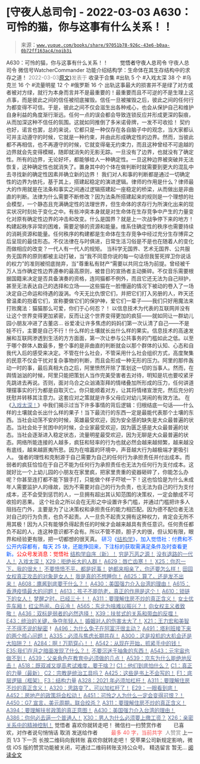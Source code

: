 # [守夜人总司令] - 2022-03-03 A630：可怜的猫，你与这事有什么关系！！

> 来源：[`www.yuque.com/books/share/97051b78-926c-43e6-b0aa-0b72ff163ac4/nqib3i`](https://www.yuque.com/books/share/97051b78-926c-43e6-b0aa-0b72ff163ac4/nqib3i)

<ne-p id="520f42f3293818f927861ebbd5b15da4_p_0" data-lake-id="520f42f3293818f927861ebbd5b15da4_p_0"><ne-text id="u679f4b0a" style="color: rgb(51, 51, 51);">A630：可怜的猫，你与这事有什么关系！！</ne-text></ne-p> <ne-p id="0844cb7cc768c50a52353331360b718c" data-lake-id="0844cb7cc768c50a52353331360b718c"><ne-text id="u39119419" ne-fontsize="12" style="color: rgb(255, 255, 255);">原创</ne-text><ne-text id="u53e29ee4" ne-fontsize="14">觉悟者</ne-text><ne-text id="u86125efd" ne-fontsize="14">守夜人总司令</ne-text></ne-p> <ne-p id="6ffd7cec4df64cbe719e8b165bf5cf35" data-lake-id="6ffd7cec4df64cbe719e8b165bf5cf35"><ne-text id="u7bcdb3ce" ne-fontsize="14" ne-bold="true" style="color: rgb(51, 51, 51);">守夜人总司令</ne-text></ne-p> <ne-p id="dc72c771ef7e68fcede673ba8ebb58c3" data-lake-id="dc72c771ef7e68fcede673ba8ebb58c3"><ne-text id="u089eb3e0" ne-fontsize="14" style="color: rgb(51, 51, 51);">微信号</ne-text><ne-text id="u20cbb66a" ne-fontsize="14" style="color: rgb(51, 51, 51);">WatcherCommander</ne-text></ne-p> <ne-p id="2dac4b4a1babe35cedda2cdd96b0d641" data-lake-id="2dac4b4a1babe35cedda2cdd96b0d641"><ne-text id="u2bafa929" ne-fontsize="14" style="color: rgb(51, 51, 51);">功能介绍</ne-text><ne-text id="u4ad51b04" ne-fontsize="14" style="color: rgb(51, 51, 51);">结构学：生命体在其生存结构中的求存之道！</ne-text></ne-p> <ne-p id="5cba30bea31ad547f5fcf7355c0d5cb4" data-lake-id="5cba30bea31ad547f5fcf7355c0d5cb4"><ne-text id="u86c0205d" style="color: rgb(140, 140, 140);">2022-03-03</ne-text>[<ne-text id="ue0fb23ed" ne-fontsize="14">原文</ne-text>](https://mp.weixin.qq.com/s?__biz=MzAxNDk1NjI2Mw==&mid=2247488029&idx=1&sn=619c8f4d44a3f258b852e70b77cc4351&chksm=9b8a3195acfdb883545d63fc58ef28e77a225ac1a4e3d41cc6c50cdd136a86c04bffffe2b744#rd))<ne-text id="u8a511226" ne-fontsize="14" style="color: rgb(140, 140, 140);">发表于</ne-text></ne-p> <ne-p id="6db6e75099929322ff364fa05231430b" data-lake-id="6db6e75099929322ff364fa05231430b"><ne-text id="u7575c422" style="color: rgb(51, 51, 51);">收录于合集</ne-text></ne-p> <ne-p id="4d1a7446f5f7c93103ebdc7a1a3c4e03" data-lake-id="4d1a7446f5f7c93103ebdc7a1a3c4e03"><ne-text id="ua1c63529" style="color: rgb(51, 51, 51);">#出轨 5 个</ne-text></ne-p> <ne-p id="34a3253ab8fe2bc04d2914e4eb00cdf9" data-lake-id="34a3253ab8fe2bc04d2914e4eb00cdf9"><ne-text id="ub3a7ad1e" style="color: rgb(51, 51, 51);">#入戏太深 38 个</ne-text></ne-p> <ne-p id="202a77453f6e3b0e65ff012fbcfe1e7c" data-lake-id="202a77453f6e3b0e65ff012fbcfe1e7c"><ne-text id="u71922656" style="color: rgb(51, 51, 51);">#乌克兰 16 个</ne-text></ne-p> <ne-p id="df309b67de95d8e406c127c7702f5ad9" data-lake-id="df309b67de95d8e406c127c7702f5ad9"><ne-text id="u14e15178" style="color: rgb(51, 51, 51);">#流量明星 12 个</ne-text></ne-p> <ne-p id="d43c9367f88c8f3470459b3b587e4474" data-lake-id="d43c9367f88c8f3470459b3b587e4474"><ne-text id="uc55fad25" style="color: rgb(51, 51, 51);">#俄罗斯 16 个</ne-text></ne-p> <ne-p id="4e2fa2b7f66f6ee0772241fabf1621bc" data-lake-id="4e2fa2b7f66f6ee0772241fabf1621bc"><ne-text id="u34db2d8b" style="color: rgb(51, 51, 51);">出轨这事最大的损害并不是绿了对方或者被对方绿，就行为本身而言并不是最重要的！最重要而且不可逆的不是生理上这点事，而是彼此之间的信任被彻底摧毁。信任一旦被摧毁之后，彼此之间的任何行为都变得不可信。于是，彼此之间不仅会滋生出各种戒心，也会从保护自己和维护自身利益的角度渐行渐远。任何一点的误会都会导致连锁反应并形成更深的裂痕，从而加深这种不信任的氛围。这就如同推倒了多米诺骨牌，一发不可收拾！</ne-text></ne-p> <ne-p id="0bb903aa3ae32de31c46c438b5f4afee" data-lake-id="0bb903aa3ae32de31c46c438b5f4afee"><ne-text id="u76580977" style="color: rgb(51, 51, 51);">契约也好，诺言也罢，总的来说，它都只是一种仅存在各自脑子中的观念，当大家都认可并主动遵守的时候，它就是一种约束，并由此形成确定性的边界。然而，当彼此都不再相信，也不再遵守的时候，它就变得毫无约束力，而且这种曾经不可逾越的边界就会先变得模糊，随即就消失的无影无踪。一旦没有了边界，也就没有了确定性。所有的边界，无论好坏，都能够给人一种确定性。一旦这种边界被突破并无法恢复，这种确定性也就消失了。置身其中的个体在做判断时就需要到更大的混乱中去寻找新的确定性因素并确立新的边界！</ne-text></ne-p> <ne-p id="7f5bf80edc6316646391cd0f4c534b1f" data-lake-id="7f5bf80edc6316646391cd0f4c534b1f"><ne-text id="u6658fab1" style="color: rgb(51, 51, 51);">我们对人和事的判断都是通过一切确定性的边界为依托，基于其上，搭建起稳定的演进逻辑。律师的作用是什么？律师最大的作用就是在法条和事实之间通过逻辑搭建起一座稳定的桥梁，从而做出是非曲直的判断。法律为什么需要不断修改？因为法条所搭建起来的规则是一个理想的社会模型，一个静态且充满确定性的法理世界，但生命体的求存行为所演化出来的现实状况时刻处于变化之中。有些冲突本身就是对生命体在生存竞争中产生的力量变化对原有确定性边界的冲击和改变。什么是国界？就是上一次战争停下来的地方！</ne-text></ne-p> <ne-p id="5df09e3af8b66c386f827df89025b2ed" data-lake-id="5df09e3af8b66c386f827df89025b2ed"><ne-text id="ua03fbec5" style="color: rgb(51, 51, 51);">构建起秩序非常的困难，需要足够的资源和能量。维系住确定性的秩序也需要持续的消耗资源和能量。任何秩序的构建都是生命体在生存竞争中经过充分生存博弈之后呈现的最佳形态。不仅法律在与时俱进，日常生活习俗是不是也在随着人的变化而做相应的改变？一代人有一代人的规矩。</ne-text></ne-p> <ne-p id="6bbaf94fb5dad4d61ad691ce77c5197d" data-lake-id="6bbaf94fb5dad4d61ad691ce77c5197d"><ne-text id="uf0861248" style="color: rgb(51, 51, 51);">当科学无国界、艺术无国界、公共服务无国界的原则都被主动打破，当“我不同意你说的每一句话但我誓死捍卫你说话的权力”的准则被彻底抛弃，当"尊重私有财产“需要以共同立场为前提。曾经被千万人当作确定性边界遵奉的最高原则，被昔日的宣扬者主动撕碎。不仅音乐需要根据国籍来决定是否具备演奏的资格，连同猫都不例外，而且它还无法为自己辩护，甚至无法表达自己的选择和立场——这些猫在一脸懵逼的情况下被动的卷入了一场决定自己命运和待遇的漩涡。今天无比仇恨它们，并把它们打入另册的人，昨天还曾温柔的抱着它们，宣称要做它们的保护神，爱它们一辈子——我们只好用魔法来打败魔法：猫猫那么可爱，你们于心何忍？！</ne-text></ne-p> <ne-p id="d9fff85a52e02e0db87df3d3eabd4d1e" data-lake-id="d9fff85a52e02e0db87df3d3eabd4d1e"><ne-text id="u4b4c91cf" style="color: rgb(51, 51, 51);">以信息技术为代表的互联网并没有让这个世界变得更加紧密，反而让这个世界变得更加的疯狂——就如同让一群幼儿园小朋友冲进了古董店… 谷爱凌让许多焦虑的妈妈们第一次认清了自己——不是娃不行，主要是自己不行！什么样的土壤就长出什么样的果实。信息技术的高速发展和互联网渗透到生活的方方面面，第一次让参与公共事务的门槛如此之低。以至于哪个群体人数最多，整个事的是非曲直的判断就会以那个群体的认知、心态和自我代入后的感受来决定。不管在什么社会，不管采用什么社会组织方式，高度聚集的民意不仅会干扰对复杂事物的判断，而且会形成一种无形的压力。阿里的那件轰动一时的事，最后真相大白之后，阿里愤然开除了策划这一切的当事人。然而，在舆情汹汹的时候，阿里只能把策划人当作完美受害者去对待，明知是坑也要咬紧牙先跳进去再说。否则，面对乌合之众汹涌澎拜的情绪叠加所形成的压力，任何讲道理摆事实的行为都是自取灭亡。你只能顺着对方，让其将情绪宣泄完，然后充分的抚慰并转移其注意力。这套应对之策就是许多父母应对幼儿哭闹的有效方法。</ne-text></ne-p> <ne-p id="36c2706f77af751d9d40df75033ad773" data-lake-id="36c2706f77af751d9d40df75033ad773"><ne-text id="u25991f8c" style="color: rgb(51, 51, 51);">在《</ne-text>[<ne-text id="u3e9d693d" style="color: rgb(87, 107, 149);">入戏太深！</ne-text>](http://mp.weixin.qq.com/s?__biz=MzAxNDk1NjI2Mw==&mid=2247487984&idx=1&sn=276185c4fdbe1fc66bd1bb24b169c1f6&chksm=9b8a3278acfdbb6e68f9fed9df39f502057711afbe9ed0f4c5bf89a1ae57382eae78bc8741e6&scene=21#wechat_redirect)<ne-text id="u99c7501e" style="color: rgb(51, 51, 51);">》中我们揭示过当下许多事情的背后逻辑：归根结底一句话——什么样的土壤就会长出什么样的果子！当下最流行的东西一定是最能代表那个土壤的东西。当社会动荡不安的时候，英雄最受欢迎，因为安全感的缺失是大众最普遍的状态。当社会处于贫困中的时候，企业家最受欢迎，因为匮乏感是大众最普遍的状态。当社会逐渐进入稳定状态，流量明星最受欢迎，因为无聊是大众最普遍的状态。网络所能连接的人越多，疯狂和轻率的行为也就必然会越来越频繁，越来越没有底线，越来越匪夷所思。因为在喧嚣的环境中，声音越大行为越极端才更吸引人。</ne-text></ne-p> <ne-p id="7ee505ffa13d37ddb45052e2ddf26347" data-lake-id="7ee505ffa13d37ddb45052e2ddf26347"><ne-text id="ucfb35a4c" style="color: rgb(51, 51, 51);">强者的理性和克制源于自己需要为自己的任何行为承担责任并付出成本。而弱者的疯狂恰恰在于自己不能为任何行为承担责任也无法为任何行为支付成本。这就好比一个上幼儿园的小朋友在家里疯，把家里贵重的瓷器砸碎了，你能怎么办呢？你甚至连打都不能下狠手打，只能做个样子吓唬一下！这也恰恰是为什么未成年人需要监护人的缘故，因为不需要对自己的行为负责，也无法为自己的行为支付成本，还不会受到惩罚的人，一旦拥有超出其认知范围的决策权，一定会酿成不可收拾的恶果。</ne-text></ne-p> <ne-p id="55b5a795d724a3ddc9a06f91112d7745" data-lake-id="55b5a795d724a3ddc9a06f91112d7745"><ne-text id="ucffb77dc" style="color: rgb(51, 51, 51);">这个社会之所以会在无形之中设置许多门槛，并通过门槛把许多人阻挡在门外，主要是为了让决策权和承担责任的能力相匹配。因为德不配位者无法对自己的行为负责，也负不起责。人一旦负不起责又拥有这种权力，肯定会无所不用其极！因为人只有能够负得起责任的时候才会越来越具有责任意识。任何责任都负不起的人，连这种意识都不会有。所以不管不顾，胆子大的很，但认知有限，眼界和经验更有限，把一切都想的很天真。</ne-text></ne-p> <ne-p id="2a0c200125d819f328b4acfa6b80076d" data-lake-id="2a0c200125d819f328b4acfa6b80076d"><ne-text id="u0a64650c" ne-bold="true" style="color: rgb(0, 82, 255);">研习《</ne-text>[<ne-text id="ub0e37860" ne-bold="true" style="color: rgb(87, 107, 149);">结构学</ne-text>](https://mp.weixin.qq.com/mp/appmsgalbum?action=getalbum&album_id=1318317199878225920&__biz=MzAxNDk1NjI2Mw==#wechat_redirect)<ne-text id="u00556278" ne-bold="true" style="color: rgb(0, 82, 255);">》，加入觉悟社：付费和不公开内容都有，每天 25 块，还能挣回来，下注标的获取需满足条件及时查看更新。</ne-text><ne-text id="u574eb218" ne-bold="true" style="color: rgb(255, 0, 0);">公众号发消息：觉悟社</ne-text></ne-p>  <ne-p id="aeb85db90de8a4fb8e751821fc8b4bd9" data-lake-id="aeb85db90de8a4fb8e751821fc8b4bd9"><ne-card data-card-name="image" data-card-type="inline" id="QCzlj" data-event-boundary="card" style="color: rgb(51, 51, 51);"><ne-p id="e754ba1e2df55728c5d4883c30a10b8c" data-lake-id="e754ba1e2df55728c5d4883c30a10b8c">[<ne-text id="u26ee494c" ne-bold="true" style="color: rgb(87, 107, 149);">结构学自序（新）！</ne-text>](http://mp.weixin.qq.com/s?__biz=MzIzMDYwOTM0Mg==&mid=2247485283&idx=1&sn=aa2b8554b8e5040f8f959636feaa06a3&chksm=e8b19fb2dfc616a430aa381b8da0815311244e694a69809cd92d0602ac34cfe5f1f419b3745e&scene=21#wechat_redirect)</ne-p> <ne-p id="731a10e8ee47ba465cd5047ccc023e36" data-lake-id="731a10e8ee47ba465cd5047ccc023e36">[<ne-text id="u2ce0747f" style="color: rgb(87, 107, 149);">穷是万恶之源！</ne-text>](http://mp.weixin.qq.com/s?__biz=MzAxNDk1NjI2Mw==&mid=2247483823&idx=1&sn=e54ebe9891b302dc0bf1815c76ccf8b7&chksm=9b8a2227acfdab31a05e273addd9159d4b8263d58d3c58bf214841c8189157519719c3427306&scene=21#wechat_redirect)</ne-p> <ne-p id="eb189b3096fd426f812d4ab6ba824afd" data-lake-id="eb189b3096fd426f812d4ab6ba824afd">[<ne-text id="u8cc64e63" style="color: rgb(87, 107, 149);">没有退路的一代人！</ne-text>](http://mp.weixin.qq.com/s?__biz=MzAxNDk1NjI2Mw==&mid=2247486533&idx=1&sn=a0d5cce0656aad467148e0642eb85a00&chksm=9b8a2fcdacfda6db79857186e953a089baf1fb678b2b071cf101c5a26e7fb9768474c94243ca&scene=21#wechat_redirect)</ne-p> <ne-p id="c6b21d97b96cefceaad362975cdf49c9" data-lake-id="c6b21d97b96cefceaad362975cdf49c9">[<ne-text id="u4601cc70" style="color: rgb(87, 107, 149);">入戏太深！</ne-text>](http://mp.weixin.qq.com/s?__biz=MzAxNDk1NjI2Mw==&mid=2247487984&idx=1&sn=276185c4fdbe1fc66bd1bb24b169c1f6&chksm=9b8a3278acfdbb6e68f9fed9df39f502057711afbe9ed0f4c5bf89a1ae57382eae78bc8741e6&scene=21#wechat_redirect)</ne-p> <ne-p id="76486a221db296df08873948774b4d85" data-lake-id="76486a221db296df08873948774b4d85">[<ne-text id="ud839d841" style="color: rgb(87, 107, 149);">X29：拒绝长大的人群！</ne-text>](http://mp.weixin.qq.com/s?__biz=MzAxNDk1NjI2Mw==&mid=2247487734&idx=1&sn=406322eea52d5ed24ebaf979fdf714c1&chksm=9b8a337eacfdba688c7e6a511a417ec4d9a03b13d1bdb5c91e6ef37e9a7b747460354e0b0e8e&scene=21#wechat_redirect)</ne-p> <ne-p id="40303a3002c1bf21d1f7d3f2e106de21" data-lake-id="40303a3002c1bf21d1f7d3f2e106de21">[<ne-text id="u27353a2f" style="color: rgb(87, 107, 149);">A629：唇亡齿寒！！</ne-text>](http://mp.weixin.qq.com/s?__biz=MzAxNDk1NjI2Mw==&mid=2247488002&idx=1&sn=2bc6a839026786526244b30eee446608&chksm=9b8a318aacfdb89ca6cf38266047c892293a5fe4e767b883a7626a5a523e8b6d50d35e1e2b7f&scene=21#wechat_redirect)</ne-p> <ne-p id="b1bda57fe473ca351ffe4e96c6f97ebf" data-lake-id="b1bda57fe473ca351ffe4e96c6f97ebf">[<ne-text id="uf0a24c85" ne-bold="true" style="color: rgb(87, 107, 149);">X25：你忍一下，我的很大！</ne-text>](http://mp.weixin.qq.com/s?__biz=MzAxNDk1NjI2Mw==&mid=2247487691&idx=1&sn=25bf18fb0375ec81c4b02f06b4829131&chksm=9b8a3343acfdba55113abce1ada59a203e08f7fee28d62767bfede2ce6e1bf3ace451af06adf&scene=21#wechat_redirect)</ne-p> <ne-p id="30e748eff9035a6ec7e98f83d6619d51" data-lake-id="30e748eff9035a6ec7e98f83d6619d51">[<ne-text id="uf09469ef" ne-bold="true" style="color: rgb(87, 107, 149);">不要愤愤不平，都是好事！</ne-text>](http://mp.weixin.qq.com/s?__biz=MzAxNDk1NjI2Mw==&mid=2247487130&idx=1&sn=b21138d85455f5692aaf039038c78342&chksm=9b8a2d12acfda404a2b67fe4d446ee0f2805ad64a8b8004902934600fd731191e140df6ac19a&scene=21#wechat_redirect)</ne-p> <ne-p id="bc92365e8ff1c471e53b24513a4b4f2b" data-lake-id="bc92365e8ff1c471e53b24513a4b4f2b">[<ne-text id="u3b006d1a" ne-bold="true" style="color: rgb(87, 107, 149);">她都来相亲了，你还要怎么样！</ne-text>](http://mp.weixin.qq.com/s?__biz=MzAxNDk1NjI2Mw==&mid=2247486952&idx=1&sn=698aec6916d2eca5e758c25c4c634346&chksm=9b8a2e60acfda776b80a4f2f0d5c2fe4921fc821cdf029fa9d2fdc52fd708fc5a0b980d5d3d0&scene=21#wechat_redirect)</ne-p> <ne-p id="5e18e782dd64766e86f48039ebc3cd7b" data-lake-id="5e18e782dd64766e86f48039ebc3cd7b">[<ne-text id="u20c9dab7" ne-bold="true" style="color: rgb(87, 107, 149);">田园女权真正攻击的对象是女人！</ne-text>](http://mp.weixin.qq.com/s?__biz=MzIzMDYwOTM0Mg==&mid=2247486412&idx=1&sn=5dd3e8b2a759838d739e6d61ebab2eab&chksm=e8b1931ddfc61a0bf6f81cd2a9a9232ea8ce86528a8eea66c6635180e8678b819ebb38b4cb86&scene=21#wechat_redirect)</ne-p> <ne-p id="16bc1c90374019a7c71e82437e043f0f" data-lake-id="16bc1c90374019a7c71e82437e043f0f">[<ne-text id="uf7d7b32e" style="color: rgb(87, 107, 149);">我是真的不想睡你！</ne-text>](http://mp.weixin.qq.com/s?__biz=MzAxNDk1NjI2Mw==&mid=2247487023&idx=1&sn=66d63e9f199deee86afff0f76a959c91&chksm=9b8a2da7acfda4b17ebf27c87c446049d0b8c557303b850a69ac971d8cdfcc91e41c0e6d3fcb&scene=21#wechat_redirect)</ne-p> <ne-p id="a3d0d872b49a30cf93e089045741030f" data-lake-id="a3d0d872b49a30cf93e089045741030f">[<ne-text id="u404fc15b" style="color: rgb(87, 107, 149);">A625：算了，还是发不出来！</ne-text>](http://mp.weixin.qq.com/s?__biz=MzAxNDk1NjI2Mw==&mid=2247487977&idx=1&sn=83a4d537e28179a0d42a336b85887ad2&chksm=9b8a3261acfdbb77501a7b03e6f73dbe48a619a00c8248765b96d8a8e3fde46ae910c0e74d78&scene=21#wechat_redirect)</ne-p> <ne-p id="7b41c53e46b2afc46ccbd14d857b2a5c" data-lake-id="7b41c53e46b2afc46ccbd14d857b2a5c">[<ne-text id="u928f649f" ne-bold="true" style="color: rgb(87, 107, 149);">A608：鹰酱到底要干什么？！</ne-text>](http://mp.weixin.qq.com/s?__biz=MzAxNDk1NjI2Mw==&mid=2247487921&idx=1&sn=926fce56b2c5e3254a86e76db23f3889&chksm=9b8a3239acfdbb2ff9b21b311f3433485f77c1122f920b2a3e3e2df4c7f2cefbbb3caa144e74&scene=21#wechat_redirect)</ne-p> <ne-p id="2498bdacb357d0507f9b821ee9467dd6" data-lake-id="2498bdacb357d0507f9b821ee9467dd6">[<ne-text id="u200dfbb4" ne-bold="true" style="color: rgb(87, 107, 149);">A430：美国强力介入台湾的理由！</ne-text>](http://mp.weixin.qq.com/s?__biz=MzIzMDYwOTM0Mg==&mid=2247486587&idx=1&sn=e14d4403bb13c441596f09add1b5f27c&chksm=e8b194aadfc61dbcab0c1d70249910161f8c77b0163ac8278dfe5c2f817d2bb2a3ac3e7ddf89&scene=21#wechat_redirect)</ne-p> <ne-p id="f90deecc5922cd98d1bdee6771668e7b" data-lake-id="f90deecc5922cd98d1bdee6771668e7b">[<ne-text id="u85cf50b3" style="color: rgb(87, 107, 149);">A615：香港疫情最大的问题！</ne-text>](http://mp.weixin.qq.com/s?__biz=MzIzMDYwOTM0Mg==&mid=2247487032&idx=1&sn=285203d189979ccdc43a179a70015a7c&chksm=e8b196e9dfc61fff80a766e4f9b7d3751ea07edc5dc634e9a72d932ad5bcbe13dd62aab971d2&scene=21#wechat_redirect)</ne-p> <ne-p id="526221cec7cff7c208ac202d66ec1d55" data-lake-id="526221cec7cff7c208ac202d66ec1d55">[<ne-text id="u92b4bcd4" ne-bold="true" style="color: rgb(87, 107, 149);">A613：孩子不能防老，真正的作用是这个！</ne-text>](http://mp.weixin.qq.com/s?__biz=MzIzMDYwOTM0Mg==&mid=2247487023&idx=1&sn=3370d17aaf4a8f046e2ebaa995200c87&chksm=e8b196fedfc61fe84dbfe4353d88b51f3077fc0ff82a1446e52742bce73e561b0e8ff1d113a3&scene=21#wechat_redirect)</ne-p> <ne-p id="8b39a0f6d277fed6a07f728c96a2e866" data-lake-id="8b39a0f6d277fed6a07f728c96a2e866">[<ne-text id="ube5004e0" style="color: rgb(87, 107, 149);">A610：锁链下的女人！</ne-text>](http://mp.weixin.qq.com/s?__biz=MzIzMDYwOTM0Mg==&mid=2247487017&idx=1&sn=15141e99a4d301e876545d4c7fdaac94&chksm=e8b196f8dfc61feee1de6b14ce74c2cf712b6d598a09c505a42b7b970267c3100769960def05&scene=21#wechat_redirect)</ne-p> <ne-p id="175d47b96c5afb14b3889e1d4d246c9e" data-lake-id="175d47b96c5afb14b3889e1d4d246c9e">[<ne-text id="uf42c9c1a" ne-bold="true" style="color: rgb(87, 107, 149);">梦醒之时，已经三十！</ne-text>](http://mp.weixin.qq.com/s?__biz=MzIzMDYwOTM0Mg==&mid=2247484378&idx=1&sn=e3a058584a13d7a5267315113964280d&chksm=e8b19b0bdfc6121df4af4b77d2d826fd0f4132ccfdee48132ce8cf86eb1ba45b898be83d1dc7&scene=21#wechat_redirect)[<ne-text id="ua50ac418" style="color: rgb(87, 107, 149);">！</ne-text>](http://mp.weixin.qq.com/s?__biz=MzAxNDk1NjI2Mw==&mid=2247486952&idx=1&sn=698aec6916d2eca5e758c25c4c634346&chksm=9b8a2e60acfda776b80a4f2f0d5c2fe4921fc821cdf029fa9d2fdc52fd708fc5a0b980d5d3d0&scene=21#wechat_redirect)</ne-p> <ne-p id="419617a5b324d41f7b6f1d3511efdbc5" data-lake-id="419617a5b324d41f7b6f1d3511efdbc5">[<ne-text id="uee807c44" ne-bold="true" style="color: rgb(87, 107, 149);">A311：要理解住房不炒的真正含义！</ne-text>](http://mp.weixin.qq.com/s?__biz=MzIzMDYwOTM0Mg==&mid=2247484959&idx=1&sn=090583ec50bfd9febec1de463c2672f6&chksm=e8b19ecedfc617d8629080f6745c8de013cfe875de26eef6767b2d5c10782650223ed15f807b&scene=21#wechat_redirect)</ne-p> <ne-p id="2789156259b9e9e9ac7bfd3794476b92" data-lake-id="2789156259b9e9e9ac7bfd3794476b92">[<ne-text id="uc5fae7ad" style="color: rgb(87, 107, 149);">女士优先车厢！</ne-text>](http://mp.weixin.qq.com/s?__biz=MzAxNDk1NjI2Mw==&mid=2247487729&idx=1&sn=eb26eb14541fcabb690d3ad4556d6ac0&chksm=9b8a3379acfdba6f1fb9bf4c1884dea0da63edaa02a088ce8bb554aa9b1cf845897e7a22f6fd&scene=21#wechat_redirect)</ne-p> <ne-p id="73004214d565b0f553285a9ab2dd556f" data-lake-id="73004214d565b0f553285a9ab2dd556f">[<ne-text id="u18a4f577" ne-bold="true" style="color: rgb(87, 107, 149);">红尘热闹，白云冷！</ne-text>](http://mp.weixin.qq.com/s?__biz=MzAxNDk1NjI2Mw==&mid=2247486913&idx=1&sn=6b387c24eb6d5e30ed150e13eded77a1&chksm=9b8a2e49acfda75fdfcfe0a7770792cdd85568a9ecb1bd9b67508b29df853aaba08bf27356d5&scene=21#wechat_redirect)</ne-p> <ne-p id="97cc37f626c92b89e99409f266e61bc3" data-lake-id="97cc37f626c92b89e99409f266e61bc3">[<ne-text id="u9321ea06" style="color: rgb(87, 107, 149);">A565：东北为啥难以振兴？！</ne-text>](http://mp.weixin.qq.com/s?__biz=MzAxNDk1NjI2Mw==&mid=2247487834&idx=1&sn=15ef2b4f3f81c4a67f5bc0256f5cb776&chksm=9b8a32d2acfdbbc4cd9c76535f994c4bb53ad6b3e74f367231b7e7465a88541ec7bb77237c42&scene=21#wechat_redirect)</ne-p> <ne-p id="f0f283321efbe82a311782ee0b126106" data-lake-id="f0f283321efbe82a311782ee0b126106">[<ne-text id="ud7b2326d" style="color: rgb(87, 107, 149);">向女权主义者致敬！</ne-text>](http://mp.weixin.qq.com/s?__biz=MzIzMDYwOTM0Mg==&mid=2247485914&idx=1&sn=cb260e0cec6b1e24661013278d412581&chksm=e8b1910bdfc6181d9f5f293493e2505dcec25647d0521d5ec62f92be5e32c04d0927583b6eb1&scene=21#wechat_redirect)</ne-p> <ne-p id="d08a5b03314c3683a40d7ece7fd57a05" data-lake-id="d08a5b03314c3683a40d7ece7fd57a05">[<ne-text id="uc198f847" ne-bold="true" style="color: rgb(87, 107, 149);">A436：双标是弱者的必然选择！</ne-text>](http://mp.weixin.qq.com/s?__biz=MzIzMDYwOTM0Mg==&mid=2247485909&idx=1&sn=c64a96a6f11c7ff756ce005441035200&chksm=e8b19104dfc61812546950789d22fe83ba04b34c72337fb6dc6041ec4dfa6c2c9ec3005f80c5&scene=21#wechat_redirect)</ne-p> <ne-p id="c6638a6eb4f8ce7fced01808c26c93b8" data-lake-id="c6638a6eb4f8ce7fced01808c26c93b8">[<ne-text id="ud9dcc9d4" style="color: rgb(87, 107, 149);">X39：扶贫式的关系和带血的反噬！</ne-text>](http://mp.weixin.qq.com/s?__biz=MzAxNDk1NjI2Mw==&mid=2247487823&idx=1&sn=2add0df28f12101176ece7bbdd18f01b&chksm=9b8a32c7acfdbbd1c06dcbfe21683ef82c6770a1ca7f1035833f7a6683dba546fced92103560&scene=21#wechat_redirect)</ne-p> <ne-p id="4ce4c927156768395a7a5691959cda56" data-lake-id="4ce4c927156768395a7a5691959cda56">[<ne-text id="u98d42b80" style="color: rgb(87, 107, 149);">E43：统治的关键，争夺年轻人！</ne-text>](http://mp.weixin.qq.com/s?__biz=MzAxNDk1NjI2Mw==&mid=2247487815&idx=1&sn=84f963d6fb37f4f4ae70bb92b60488ae&chksm=9b8a32cfacfdbbd9aeb7089e2d38899684a97159afe1b1f220e3ca472cc321442bf52e5606dd&scene=21#wechat_redirect)</ne-p> <ne-p id="93e2723c5f5370d486aff3daf216255e" data-lake-id="93e2723c5f5370d486aff3daf216255e">[<ne-text id="ub39969f9" style="color: rgb(87, 107, 149);">婚姻对人的伤害太大了！</ne-text>](http://mp.weixin.qq.com/s?__biz=MzAxNDk1NjI2Mw==&mid=2247487796&idx=1&sn=d28ec342a60e8f8e74c96b548770eb7d&chksm=9b8a32bcacfdbbaaa3c33780116e1353dadb8f5bcdc93ce019a77554980c845e8319c4f432b4&scene=21#wechat_redirect)</ne-p> <ne-p id="4b82443c31d198d940f1438d72f86515" data-lake-id="4b82443c31d198d940f1438d72f86515">[<ne-text id="u5950b1e2" style="color: rgb(87, 107, 149);">X21：王力宏和美智子不得不说的秘密</ne-text>](http://mp.weixin.qq.com/s?__biz=MzAxNDk1NjI2Mw==&mid=2247487666&idx=1&sn=433b7a0997c277c09f3605796de5551e&chksm=9b8a333aacfdba2c584b5a5d0dacbd731be4e8789e0f949f8b2ea15507f108b465eb9e3ceafb&scene=21#wechat_redirect)<ne-text id="u33e72430" style="color: rgb(51, 51, 51);">！</ne-text></ne-p> <ne-p id="fc8512f22a72d2e79d77506f3cf2fab3" data-lake-id="fc8512f22a72d2e79d77506f3cf2fab3">[<ne-text id="u88ebb91e" ne-bold="true" style="color: rgb(87, 107, 149);">A496：为什么兔子在阿富汗很主动？</ne-text>](http://mp.weixin.qq.com/s?__biz=MzIzMDYwOTM0Mg==&mid=2247486278&idx=1&sn=40d09857088bebd3c70bec1c7a500f06&chksm=e8b19397dfc61a810125242c8e395330f934390eb50bd54053ecd3f31ddc91de4e429c0f693a&scene=21#wechat_redirect)</ne-p> <ne-p id="b76d7fd49b0d062556573ff7ddf3abfc" data-lake-id="b76d7fd49b0d062556573ff7ddf3abfc">[<ne-text id="ub87197c5" ne-bold="true" style="color: rgb(87, 107, 149);">A491：塔利班接下来的两个核心问题！</ne-text>](http://mp.weixin.qq.com/s?__biz=MzAxNDk1NjI2Mw==&mid=2247487097&idx=1&sn=fd7abf4ba489928b7b810d20cbec7dc9&chksm=9b8a2df1acfda4e7ce05f7c03df131e9d266d960945c436b89b871744b21cc352bf3cb668486&scene=21#wechat_redirect)</ne-p> <ne-p id="73fbd40fc4b596cc45a80f8b122d39e9" data-lake-id="73fbd40fc4b596cc45a80f8b122d39e9">[<ne-text id="u20bf1371" ne-bold="true" style="color: rgb(87, 107, 149);">A335：必须与焦虑长期共存！</ne-text>](http://mp.weixin.qq.com/s?__biz=MzIzMDYwOTM0Mg==&mid=2247485165&idx=1&sn=f3f0957c63fa549b288f00c8b117162e&chksm=e8b19e3cdfc6172a188000afd2b522144a04ba774169824cad2067d93b5365537ff0644f6b9f&scene=21#wechat_redirect)</ne-p> <ne-p id="2415574e180ab32b6a4e1b719c9a6c8d" data-lake-id="2415574e180ab32b6a4e1b719c9a6c8d">[<ne-text id="u702ab57e" ne-bold="true" style="color: rgb(87, 107, 149);">A300：这是投机的大机会还是大陷阱？！</ne-text>](http://mp.weixin.qq.com/s?__biz=MzIzMDYwOTM0Mg==&mid=2247484882&idx=1&sn=b103029f41e3aede94e1a45d035cd9ac&chksm=e8b19d03dfc614153863f37ca3f9204b451e2c02ad5ca8680c120e2458e628e5329c76b2d42c&scene=21#wechat_redirect)</ne-p> <ne-p id="b02c1d1fe9a8db2db7763bbedf03e91f" data-lake-id="b02c1d1fe9a8db2db7763bbedf03e91f">[<ne-text id="uf5f3747f" ne-bold="true" style="color: rgb(87, 107, 149);">A284：啊！万箭穿心！！</ne-text>](http://mp.weixin.qq.com/s?__biz=MzIzMDYwOTM0Mg==&mid=2247484966&idx=1&sn=a814f2c1b14425d45f9921f7c08bcec5&chksm=e8b19ef7dfc617e131146f6675328e5088faaae0daa64da92af48b28c8cf19aedceb7a43e40b&scene=21#wechat_redirect)</ne-p> <ne-p id="a21a8f041b2c5d82588d4d9a85814f8e" data-lake-id="a21a8f041b2c5d82588d4d9a85814f8e">[<ne-text id="ua1b49ff1" ne-bold="true" style="color: rgb(87, 107, 149);">A542：从现在开始，抓紧手中的钱！</ne-text>](http://mp.weixin.qq.com/s?__biz=MzIzMDYwOTM0Mg==&mid=2247486640&idx=1&sn=a96afa7d2b698e33240735ea8d7671f7&chksm=e8b19461dfc61d77a4afce11ecc7558b8d7ff5d495a78bcb609e3eed5c70bcbed5f3d6a66023&scene=21#wechat_redirect)</ne-p> <ne-p id="2ca1e0e69d57761bb23c1674a7acd547" data-lake-id="2ca1e0e69d57761bb23c1674a7acd547">[<ne-text id="u10a616bd" ne-bold="true" style="color: rgb(87, 107, 149);">E35:我们在月之暗面发现了什么？！</ne-text>](http://mp.weixin.qq.com/s?__biz=MzIzMDYwOTM0Mg==&mid=2247486632&idx=1&sn=170aeff87eb36dce354c8b2437f4b27f&chksm=e8b19479dfc61d6f08e6492954a528f20387fe2fa925747cf2b504d2bc69084f24495e972e41&scene=21#wechat_redirect)</ne-p> <ne-p id="488519ddb85a93919ee30b0bf806b1e4" data-lake-id="488519ddb85a93919ee30b0bf806b1e4">[<ne-text id="u63de5684" style="color: rgb(87, 107, 149);">不要沉迷于抽象的东西！</ne-text>](http://mp.weixin.qq.com/s?__biz=MzAxNDk1NjI2Mw==&mid=2247487527&idx=1&sn=e24c2dd98e5f9883c8dce2a1e7bb80df&chksm=9b8a33afacfdbab921e90b3eafc3618176a35da53c53bb51f2ef2f9a98e87d05949a4b0ad69b&scene=21#wechat_redirect)</ne-p> <ne-p id="608015a5cb07b8ba5d600b8dd59f9e2b" data-lake-id="608015a5cb07b8ba5d600b8dd59f9e2b">[<ne-text id="u5416e9cd" ne-bold="true" style="color: rgb(87, 107, 149);">A543：元宇宙也做不到！</ne-text>](http://mp.weixin.qq.com/s?__biz=MzAxNDk1NjI2Mw==&mid=2247487476&idx=1&sn=2e2f159d365f00117f8fd47d3ca062f9&chksm=9b8a2c7cacfda56a80b9243d42bc5faabe4622c27fb4f3edad16ca5de7242a9c1345056ee461&scene=21#wechat_redirect)</ne-p> <ne-p id="1c1a63dc9c4d3a19cb593eb47ab35acb" data-lake-id="1c1a63dc9c4d3a19cb593eb47ab35acb">[<ne-text id="uf4b0363d" ne-bold="true" style="color: rgb(87, 107, 149);">A539：父亲角色在教育中必须做的几点！</ne-text>](http://mp.weixin.qq.com/s?__biz=MzAxNDk1NjI2Mw==&mid=2247487582&idx=1&sn=f4bac1092e8f45f6a86e662d8a68d556&chksm=9b8a33d6acfdbac0b4e01232406db5e9a315180b66b1bc830f17231f167d515d33408ff727b6&scene=21#wechat_redirect)</ne-p> <ne-p id="f2c093f44593a5b0a0131ff9956a7581" data-lake-id="f2c093f44593a5b0a0131ff9956a7581">[<ne-text id="ub89370da" ne-bold="true" style="color: rgb(87, 107, 149);">A539：京东为什么能绝地反击！</ne-text>](http://mp.weixin.qq.com/s?__biz=MzIzMDYwOTM0Mg==&mid=2247486752&idx=1&sn=3a967e3288db5b7d924e36914086e534&chksm=e8b195f1dfc61ce7c971386eb678d7da286167d0f52fdd51989049844b0a550cc58e00552d2e&scene=21#wechat_redirect)</ne-p> <ne-p id="2fd68b7047f9da225a91d4632f03d376" data-lake-id="2fd68b7047f9da225a91d4632f03d376">[<ne-text id="u53c34bba" ne-bold="true" style="color: rgb(87, 107, 149);">A518：既双减又提高考试难度，要干啥？!</ne-text>](http://mp.weixin.qq.com/s?__biz=MzIzMDYwOTM0Mg==&mid=2247486528&idx=1&sn=837ef39e3c0b47ac84d5096690555ae7&chksm=e8b19491dfc61d87292daf575c1e7c95b3f0543f313b65c7ad4ab369603833704304ec7451d7&scene=21#wechat_redirect)</ne-p> <ne-p id="9e0df9a75abbbbf016ac48b88f0c0d06" data-lake-id="9e0df9a75abbbbf016ac48b88f0c0d06">[<ne-text id="u976905b1" style="color: rgb(87, 107, 149);">C1：他们到底怕什么？</ne-text>](http://mp.weixin.qq.com/s?__biz=MzAxNDk1NjI2Mw==&mid=2247483898&idx=1&sn=1b0a50386e9e89d2750dec717236f0aa&chksm=9b8a2272acfdab64235b35ee5e91b8cac6172144207251636e1345fc570aa1601f59eff7f442&scene=21#wechat_redirect)</ne-p> <ne-p id="31dcd53b5a42948784f69f26e06589d5" data-lake-id="31dcd53b5a42948784f69f26e06589d5">[<ne-text id="ub0f0552f" style="color: rgb(87, 107, 149);">C1：真正的力量（最新）</ne-text>](http://mp.weixin.qq.com/s?__biz=MzAxNDk1NjI2Mw==&mid=2247485209&idx=1&sn=d7b335d2c9632363c72de85ce7834b3e&chksm=9b8a2491acfdad87ae308d74534ec4def57980a2b1db88ffe56ac03e4d76ea55e7eab2343097&scene=21#wechat_redirect)</ne-p> <ne-p id="f62c9555548ddf9d6e5d2d0232da07f4" data-lake-id="f62c9555548ddf9d6e5d2d0232da07f4">[<ne-text id="u580d5130" style="color: rgb(87, 107, 149);">C2：宗教是统治工具吗？</ne-text>](http://mp.weixin.qq.com/s?__biz=MzAxNDk1NjI2Mw==&mid=2247483901&idx=1&sn=f5d9f8c7bd84370c79adae921351e813&chksm=9b8a2275acfdab63fde093d76ff82e01d0e2fd43ea675f77fd17fd51a15873d4d10499f5338d&scene=21#wechat_redirect)</ne-p> <ne-p id="45298d9e92f19b3022638eecbaccd630" data-lake-id="45298d9e92f19b3022638eecbaccd630">[<ne-text id="udd973e50" ne-bold="true" style="color: rgb(87, 107, 149);">A425：这些是书上不会写的！</ne-text>](http://mp.weixin.qq.com/s?__biz=MzIzMDYwOTM0Mg==&mid=2247485662&idx=1&sn=1a8617a9ebd44891c112f3b3f6762f8a&chksm=e8b1900fdfc6191942a3ec1399a47af7cd44582c369a4e6211b0bd114d934785bf0c20fc09ab&scene=21#wechat_redirect)</ne-p> <ne-p id="3d2fa03ce7e5058307e99f38e271b08c" data-lake-id="3d2fa03ce7e5058307e99f38e271b08c">[<ne-text id="ue06a1ca5" style="color: rgb(87, 107, 149);">F1：底层逻辑（框架）</ne-text>](http://mp.weixin.qq.com/s?__biz=MzAxNDk1NjI2Mw==&mid=2247485072&idx=1&sn=83d919c9e3bf71d25978a97c8d4c8aa6&chksm=9b8a2518acfdac0ea8a0f84382cc7c0a26d1ac3664d76c6365aee67ac4ebcac1bf280c060249&scene=21#wechat_redirect)</ne-p> <ne-p id="f021357258c14e01989c9dc1c037abc5" data-lake-id="f021357258c14e01989c9dc1c037abc5">[<ne-text id="u472d2e01" style="color: rgb(87, 107, 149);">F3：结构力量</ne-text>](http://mp.weixin.qq.com/s?__biz=MzAxNDk1NjI2Mw==&mid=2247484256&idx=1&sn=f10d9c530bfd6ea08b25d4bec657c13a&chksm=9b8a20e8acfda9fee057f2df26790f905c898132cac91d833d14e636edb00c20514d63189a88&scene=21#wechat_redirect)</ne-p> <ne-p id="6bd7c5845a1b3e018409ae30c7f4a214" data-lake-id="6bd7c5845a1b3e018409ae30c7f4a214">[<ne-text id="u968e5e98" ne-bold="true" style="color: rgb(87, 107, 149);">A328：2021 年必须加杠杆！</ne-text>](http://mp.weixin.qq.com/s?__biz=MzIzMDYwOTM0Mg==&mid=2247485087&idx=1&sn=24d72f6a71bddb8954a03be5db246538&chksm=e8b19e4edfc617587a8ae645885a89ab8c3c6f67730a026d9c7c9a94ab3051ca480302147fc0&scene=21#wechat_redirect)</ne-p> <ne-p id="283f937138c591b25aa3801156d8deed" data-lake-id="283f937138c591b25aa3801156d8deed">[<ne-text id="ub4ac1b0a" ne-bold="true" style="color: rgb(87, 107, 149);">A311：要理解住房不炒的真正含义！</ne-text>](http://mp.weixin.qq.com/s?__biz=MzIzMDYwOTM0Mg==&mid=2247484959&idx=1&sn=090583ec50bfd9febec1de463c2672f6&chksm=e8b19ecedfc617d8629080f6745c8de013cfe875de26eef6767b2d5c10782650223ed15f807b&scene=21#wechat_redirect)</ne-p> <ne-p id="1258734f9a63e60ddc5161999c2b50f0" data-lake-id="1258734f9a63e60ddc5161999c2b50f0">[<ne-text id="u931fcf77" ne-fontsize="13" ne-bold="true" style="color: rgb(87, 107, 149);">A320：思路变了，可以加杠杆了！</ne-text>](http://mp.weixin.qq.com/s?__biz=MzIzMDYwOTM0Mg==&mid=2247485041&idx=1&sn=add2174fa42806f885a456a072ee4fee&chksm=e8b19ea0dfc617b6734e013f780112fdd88f28ad5312ce423fea1d75da4c3757660dab175208&scene=21#wechat_redirect)</ne-p> <ne-p id="e5994a6820e7762c445f2184bbabb497" data-lake-id="e5994a6820e7762c445f2184bbabb497">[<ne-text id="ue9c50dd2" ne-bold="true" style="color: rgb(87, 107, 149);">E29：一眼看到底！</ne-text>](http://mp.weixin.qq.com/s?__biz=MzIzMDYwOTM0Mg==&mid=2247485301&idx=1&sn=dc6dd50c5d742ea51ce9e394de25351a&chksm=e8b19fa4dfc616b26734c3619c6fa664474fa478d2764c3370dde41d19f6035edc05f9f191e8&scene=21#wechat_redirect)</ne-p> <ne-p id="b232570d57af0b8bf660423210ec0afb" data-lake-id="b232570d57af0b8bf660423210ec0afb">[<ne-text id="u9c18124e" ne-bold="true" style="color: rgb(87, 107, 149);">A452：房地产的政策将会松动！</ne-text>](http://mp.weixin.qq.com/s?__biz=MzIzMDYwOTM0Mg==&mid=2247485878&idx=1&sn=4734a99c9336a27d5f802e5ba2495648&chksm=e8b19167dfc618718c2197c8c2b5ad15d0750193a5007806c490b9daf505f1b36f08c5f4d574&scene=21#wechat_redirect)</ne-p> <ne-p id="1dfd0872c7e2c99e399e08a0b4c792a4" data-lake-id="1dfd0872c7e2c99e399e08a0b4c792a4">[<ne-text id="ufbe241fa" ne-bold="true" style="color: rgb(87, 107, 149);">A451：可怜之人为什么一定会变得可恨？！</ne-text>](http://mp.weixin.qq.com/s?__biz=MzIzMDYwOTM0Mg==&mid=2247485857&idx=1&sn=75866aff662c66a186e00a3a47086161&chksm=e8b19170dfc6186673189998e7a84d6dde4c85002650674bfd113b5384ae24088f9a46fd11ae&scene=21#wechat_redirect)</ne-p> <ne-p id="c12c19fc32c3f2ea7623861cf7cc56a5" data-lake-id="c12c19fc32c3f2ea7623861cf7cc56a5">[<ne-text id="u70f4190e" ne-bold="true" style="color: rgb(87, 107, 149);">A450：G7 宣言，美元周期，联合绞杀？</ne-text>](http://mp.weixin.qq.com/s?__biz=MzIzMDYwOTM0Mg==&mid=2247485852&idx=1&sn=7b9112d33031e09eae8e3591a6813a3f&chksm=e8b1914ddfc6185b5b91dfd07067729c91349366d409edca7395f9bb3f2fceb656e9e4be6a6f&scene=21#wechat_redirect)</ne-p> <ne-p id="4200c462e90f6216a3c2b896b0566084" data-lake-id="4200c462e90f6216a3c2b896b0566084">[<ne-text id="u3906342f" ne-bold="true" style="color: rgb(87, 107, 149);">A311：要理解住房不炒的真正含义！</ne-text>](http://mp.weixin.qq.com/s?__biz=MzIzMDYwOTM0Mg==&mid=2247484959&idx=1&sn=090583ec50bfd9febec1de463c2672f6&chksm=e8b19ecedfc617d8629080f6745c8de013cfe875de26eef6767b2d5c10782650223ed15f807b&scene=21#wechat_redirect)</ne-p> <ne-p id="c90ce39f3d152b5bb6affe5b3444151f" data-lake-id="c90ce39f3d152b5bb6affe5b3444151f">[<ne-text id="u1e71b4e3" ne-bold="true" style="color: rgb(87, 107, 149);">A394：要理解扶贫政策的真正意图！</ne-text>](http://mp.weixin.qq.com/s?__biz=MzIzMDYwOTM0Mg==&mid=2247485502&idx=1&sn=fffb9911cefa626e6fbcb9c416c1eb98&chksm=e8b190efdfc619f9b0e42f3c3d5d79c17df1619bad2b1bddd6a482242b583ee46d8a79a245e6&scene=21#wechat_redirect)</ne-p> <ne-p id="7b5e5a3c58cfc20c417673a54fc03c6a" data-lake-id="7b5e5a3c58cfc20c417673a54fc03c6a">[<ne-text id="u858998a4" ne-bold="true" style="color: rgb(87, 107, 149);">A430：美国强力介入台湾的理由！</ne-text>](http://mp.weixin.qq.com/s?__biz=MzIzMDYwOTM0Mg==&mid=2247486587&idx=1&sn=e14d4403bb13c441596f09add1b5f27c&chksm=e8b194aadfc61dbcab0c1d70249910161f8c77b0163ac8278dfe5c2f817d2bb2a3ac3e7ddf89&scene=21#wechat_redirect)</ne-p> <ne-p id="f28f74f57ec0609a1b8d4ffd98890135" data-lake-id="f28f74f57ec0609a1b8d4ffd98890135">[<ne-text id="ue35e42fa" style="color: rgb(87, 107, 149);">A386：你何必去逼一个普通人！</ne-text>](http://mp.weixin.qq.com/s?__biz=MzAxNDk1NjI2Mw==&mid=2247486567&idx=1&sn=eb1efed18e9e4659d0da10d6088443cd&chksm=9b8a2fefacfda6f99715c659822dc81f9c1aa2147c97f4e58d1f080bb491c4cc91c74b4b7a9e&scene=21#wechat_redirect)</ne-p> <ne-p id="0df3462ad118fd8715103fe5a9ea1cac" data-lake-id="0df3462ad118fd8715103fe5a9ea1cac">[<ne-text id="ude6d5082" style="color: rgb(87, 107, 149);">X30：男人为什么必须要上缴工资？</ne-text>](http://mp.weixin.qq.com/s?__biz=MzAxNDk1NjI2Mw==&mid=2247487741&idx=1&sn=8a3ea62108b727f9f499c4f443309b07&chksm=9b8a3375acfdba635f90b03d0fe3584e4ceb01ba683217f87806196c2d112d0f4dfa7532a678&scene=21#wechat_redirect)</ne-p> <ne-p id="673abb9370be9b743fa41c4b529e3cf4" data-lake-id="673abb9370be9b743fa41c4b529e3cf4">[<ne-text id="u506f3621" style="color: rgb(87, 107, 149);">X26：亲密关系中的精神控制！</ne-text>](http://mp.weixin.qq.com/s?__biz=MzAxNDk1NjI2Mw==&mid=2247487736&idx=1&sn=fb39520992bb22568e3a31c89b9f40f0&chksm=9b8a3370acfdba66c77d1425610a5d7cc26e23090708151880b117e45931eceb82e4ad69a020&scene=21#wechat_redirect)</ne-p> <ne-p id="523cb0ed2051d2d2bc12a0bb9b300ab9" data-lake-id="523cb0ed2051d2d2bc12a0bb9b300ab9"><ne-text id="u97fd5b6b" style="color: rgb(51, 51, 51);">觉悟者</ne-text></ne-p> <ne-p id="fd4e45bdcb8271eef6253a12eda582bc" data-lake-id="fd4e45bdcb8271eef6253a12eda582bc"><ne-text id="u30f0d29c" style="color: rgb(51, 51, 51);">喜欢你就转走吧！</ne-text></ne-p> <ne-p id="ea432b31d5cb121b712a4b095ff2eb58" data-lake-id="ea432b31d5cb121b712a4b095ff2eb58"><ne-text id="u5721f12c" ne-bold="true" style="color: rgb(51, 51, 51);">微信扫一扫赞赏作者</ne-text><ne-text id="uee97083d" ne-bold="true" style="color: rgb(255, 255, 255);">赞赏</ne-text></ne-p> <ne-p id="0d5626cea4025937c34554ebf3e8650a" data-lake-id="0d5626cea4025937c34554ebf3e8650a"><ne-text id="u40e44b4b" style="color: rgb(51, 51, 51);">已喜欢，</ne-text><ne-text id="u18afff4b">对作者说句悄悄话</ne-text></ne-p> <ne-p id="6f02cc3fa5e2ed72614d3a382529928e" data-lake-id="6f02cc3fa5e2ed72614d3a382529928e"><ne-text id="u83b692a1" style="color: rgb(51, 51, 51);">取消</ne-text></ne-p> <ne-p id="4da49cb43c76c0364dc2e473a82ae50e" data-lake-id="4da49cb43c76c0364dc2e473a82ae50e"><ne-text id="u2c15b0ac" ne-fontsize="14" ne-bold="true" style="color: rgb(51, 51, 51);">发送给作者</ne-text></ne-p> <ne-p id="27d6d83911c37387f0a8a3c7429e58a4" data-lake-id="27d6d83911c37387f0a8a3c7429e58a4"><ne-text id="u05236abd" ne-bold="true" style="color: rgb(255, 255, 255);">发送</ne-text></ne-p> <ne-p id="46258d00646305465a3aa665a6f4482e" data-lake-id="46258d00646305465a3aa665a6f4482e"><ne-text id="u61fd221b" ne-fontsize="13" style="color: rgb(250, 81, 81);">最多 40 字，当前共字</ne-text></ne-p> <ne-p id="7430da9039f9127186ec0b5223a0c59f" data-lake-id="7430da9039f9127186ec0b5223a0c59f"><ne-text id="u12b210ed" style="color: rgb(136, 136, 136);"> 人赞赏</ne-text></ne-p> <ne-p id="1daf04f242c55cc3e2bf34d39e0b1419" data-lake-id="1daf04f242c55cc3e2bf34d39e0b1419"><ne-text id="uef1deb4a" style="color: rgb(51, 51, 51);">上一页</ne-text> <ne-text id="udebfd2cf">1</ne-text><ne-text id="ud0a002f7" style="color: rgb(51, 51, 51);">/3 下一页</ne-text></ne-p> <ne-p id="363b738decf880148a4d5618009e03ae" data-lake-id="363b738decf880148a4d5618009e03ae"><ne-text id="u8eb5bed5" style="color: rgb(51, 51, 51);">长按二维码向我转账</ne-text></ne-p> <ne-p id="37c6591e341a88be4672409206dd10ef" data-lake-id="37c6591e341a88be4672409206dd10ef"><ne-text id="u09f33325" style="color: rgb(51, 51, 51);">喜欢你就转走吧！</ne-text></ne-p> <ne-p id="00afdb372c407686b27613a6130ed21d" data-lake-id="00afdb372c407686b27613a6130ed21d"><ne-text id="uf3779ed6" style="color: rgb(51, 51, 51);">受苹果公司新规定影响，微信 iOS 版的赞赏功能被关闭，可通过二维码转账支持公众号。</ne-text></ne-p> <ne-h3 id="3caxD" data-lake-id="3caxD"><ne-heading-ext><ne-heading-anchor></ne-heading-anchor><ne-heading-fold></ne-heading-fold></ne-heading-ext><ne-heading-content><ne-text id="u3dafffab" ne-fontsize="16" style="color: rgb(51, 51, 51);">精选留言</ne-text></ne-heading-content></ne-h3> <ne-p id="344bf5f151244c26cc1ad510ad2dfbcc" data-lake-id="344bf5f151244c26cc1ad510ad2dfbcc"><ne-text id="u091379bf" style="color: rgb(51, 51, 51);">暂无...</ne-text></ne-p> <ne-p id="5c8b5d3018711874a64003ed9081d08c" data-lake-id="5c8b5d3018711874a64003ed9081d08c">[<ne-text id="u33eac6e6">阅读全文</ne-text>](https://mp.weixin.qq.com/s/nIdk03JhgbTU-TDXQQQ39A#rd)</ne-p></ne-card></ne-p>